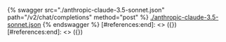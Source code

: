[#references:start]: <> ({ "template": "openapi" })
[#references:start]: <> ({ "template": "openapi" })
{% swagger src="./anthropic-claude-3.5-sonnet.json" path="/v2/chat/completions" method="post" %}
[./anthropic-claude-3.5-sonnet.json](./anthropic-claude-3.5-sonnet.json)
{% endswagger %}
[#references:end]: <> ({})
[#references:end]: <> ({})